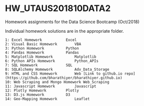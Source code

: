 # HW_UTAUS201810DATA2
Homework assignments for the Data Science Bootcamp (Oct/2018)

Individual homework solutions are in the appropriate folder.

~~~~~~~~~~~~~~~~~~~~~~~~~~~~~~~~~~~~~~~~~~~~~~~~~~~~~~~~~~~
1: Excel Homework			Excel
2: Visual Basic Homework		VBA
3: Python Homework			Python
4: Pandas Homework			Pandas
5: Matplotlib Homework			Matplotlib
6: Python APIs Homework			Python_APIs
7: SQL Homework				SQL
8: SQLAlchemy Homework			Adv_Data_Storage
9: HTML and CSS Homework		Web [Link to github.io repo](https://github.com/bharathiyer/bharathiyer.github.io)
10: Web Scraping and Mongo Homework	Web_Scraping
11: Javascript Homework			Javascript
12: Plotly Homework			Plotly
13: D3.js Homework			D3
14: Geo-Mapping Homework		Leaflet

